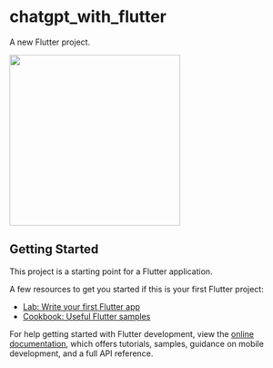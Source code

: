 # chatgpt_with_flutter

A new Flutter project.



<img src = "https://github.com/muhammetsalci/assets/blob/aa7c1c0f57d9fcb8e7f5444b4e5dfce3e9069182/resim_2023-01-22_001442126.png" width="300"/></a>

## Getting Started

This project is a starting point for a Flutter application.

A few resources to get you started if this is your first Flutter project:

- [Lab: Write your first Flutter app](https://docs.flutter.dev/get-started/codelab)
- [Cookbook: Useful Flutter samples](https://docs.flutter.dev/cookbook)

For help getting started with Flutter development, view the
[online documentation](https://docs.flutter.dev/), which offers tutorials,
samples, guidance on mobile development, and a full API reference.
